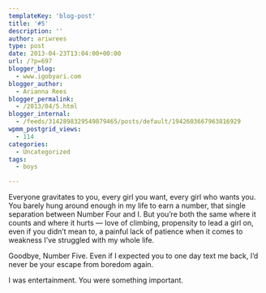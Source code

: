 ```yaml
---
templateKey: 'blog-post'
title: '#5'
description: ''
author: ariwrees
type: post
date: 2013-04-23T13:04:00+00:00
url: /?p=697
blogger_blog:
  - www.igobyari.com
blogger_author:
  - Arianna Rees
blogger_permalink:
  - /2013/04/5.html
blogger_internal:
  - /feeds/3142898329549879465/posts/default/1942603667963816929
wpmm_postgrid_views:
  - 114
categories:
  - Uncategorized
tags:
  - boys

---
```

Everyone gravitates to you, every girl you want, every girl who wants you. You barely hung around enough in my life to earn a number, that single separation between Number Four and I. But you’re both the same where it counts and where it hurts — love of climbing, propensity to lead a girl on, even if you didn’t mean to, a painful lack of patience when it comes to weakness I’ve struggled with my whole life.

Goodbye, Number Five. Even if I expected you to one day text me back, I’d never be your escape from boredom again. 

I was entertainment. You were something important.